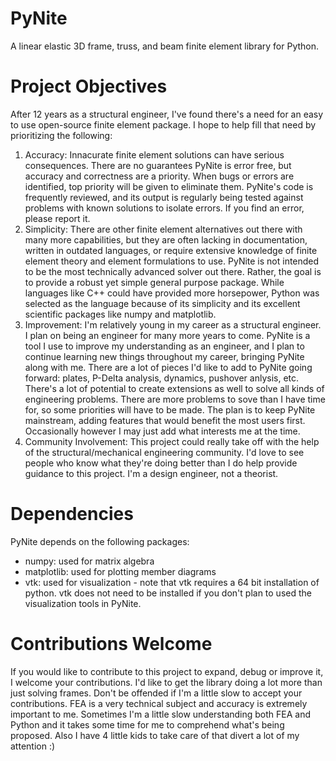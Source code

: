 # PyNite
A linear elastic 3D frame, truss, and beam finite element library for Python.

# Project Objectives
After 12 years as a structural engineer, I've found there's a need for an easy to use open-source finite element package. I hope to help fill that need by prioritizing the following:

1. Accuracy: Innacurate finite element solutions can have serious consequences. There are no guarantees PyNite is error free, but accuracy and correctness are a priority. When bugs or errors are identified, top priority will be given to eliminate them. PyNite's code is frequently reviewed, and its output is regularly being tested against problems with known solutions to isolate errors. If you find an error, please report it.
2. Simplicity: There are other finite element alternatives out there with many more capabilities, but they are often lacking in documentation, written in outdated languages, or require extensive knowledge of finite element theory and element formulations to use. PyNite is not intended to be the most technically advanced solver out there. Rather, the goal is to provide a robust yet simple general purpose package. While languages like C++ could have provided more horsepower, Python was selected as the language because of its simplicity and its excellent scientific packages like numpy and matplotlib.
4. Improvement: I'm relatively young in my career as a structural engineer. I plan on being an engineer for many more years to come. PyNite is a tool I use to improve my understanding as an engineer, and I plan to continue learning new things throughout my career, bringing PyNite along with me. There are a lot of pieces I'd like to add to PyNite going forward: plates, P-Delta analysis, dynamics, pushover anlysis, etc. There's a lot of potential to create extensions as well to solve all kinds of engineering problems. There are more problems to sove than I have time for, so some priorities will have to be made. The plan is to keep PyNite mainstream, adding features that would benefit the most users first. Occasionally however I may just add what interests me at the time.
5. Community Involvement: This project could really take off with the help of the structural/mechanical engineering community. I'd love to see people who know what they're doing better than I do help provide guidance to this project. I'm a design engineer, not a theorist.

# Dependencies
PyNite depends on the following packages:
* numpy: used for matrix algebra
* matplotlib: used for plotting member diagrams
* vtk: used for visualization - note that vtk requires a 64 bit installation of python. vtk does not need to be installed if you don't plan to used the visualization tools in PyNite.

# Contributions Welcome
If you would like to contribute to this project to expand, debug or improve it, I welcome your contributions. I'd like to get the library doing a lot more than just solving frames. Don't be offended if I'm a little slow to accept your contributions. FEA is a very technical subject and accuracy is extremely important to me. Sometimes I'm a little slow understanding both FEA and Python and it takes some time for me to comprehend what's being proposed. Also I have 4 little kids to take care of that divert a lot of my attention :)
